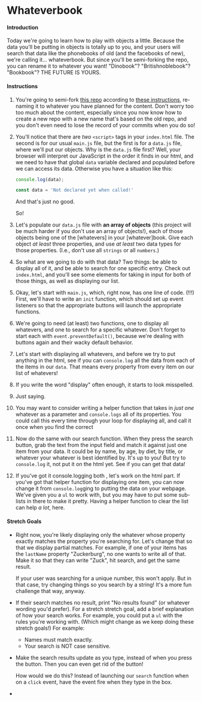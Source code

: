 # Whateverbook

#### Introduction

Today we're going to learn how to play with objects a little. Because the data you'll be putting in objects is totally up to you, and your users will search that data like the phonebooks of old (and the facebooks of new), we're calling it... whateverbook. But since you'll be semi-forking the repo, you can rename it to whatever you want! "Dinobook"? "Britishnoblebook"? "Bookbook"? THE FUTURE IS YOURS.

#### Instructions

1. You're going to semi-fork [this repo](https://github.com/abbreviatedman/whateverbook) according to [these instructions](http://simp.ly/p/rhtFY4), re-naming it to whatever you have planned for the content. Don't worry too too much about the content, especially since you now know how to create a new repo with a new name that's based on the old repo, and you don't even need to lose the record of your commits when you do so!

2. You'll notice that there are _two_ `<script>` tags in your `index.html` file. The second is for our usual `main.js` file, but the first is for a `data.js` file, where we'll put our objects. Why is the `data.js` file first? Well, your browser will interpret our JavaScript in the order it finds in our html, and we need to have that global `data` variable declared and populated before we can access its data. Otherwise you have a situation like this:

    ```javascript
    console.log(data);
    
    const data = 'Not declared yet when called!'
    ```

    And that's just no good.

    So!

3.  Let's populate our `data.js` file with **an array of objects** (this project will be much harder if you don't use an array of objects!), each of those objects being one of the [whatevers] in your [whatever]book. Give each object _at least_ three properties, and use _at least_ two data types for those properties. (I.e., don't use all `strings` or all `numbers`.)

4. So what are we going to do with that data? Two things: be able to display all of it, and be able to search for one specific entry. Check out `index.html`, and you'll see some elements for taking in input for both of those things, as well as displaying our list.

5. Okay, let's start with `main.js`, which, right now, has one line of code. (!!!) First, we'll have to write an `init` function, which should set up event listeners so that the appropriate buttons will launch the appropriate functions.

6. We're going to need (at least) two functions, one to display all whatevers, and one to search for a specific whatever.  Don't forget to start each with `event.preventDefault()`, because we're dealing with buttons again and their wacky default behavior.

7. Let's start with displaying all whatevers, and before we try to put anything in the html, see if you can `console.log` all the data from each of the items in our `data`. That means every property from every item on our list of whatevers!

8. If you write the word "display" often enough, it starts to look misspelled.

9. Just saying.

10. You may want to consider writing a helper function that takes in _just one_ whatever as a parameter and `console.logs` all of its properties. You could call this every time through your loop for displaying all, and call it once when you find the correct 

11. Now do the same with our search function. When they press the search button, grab the text from the input field and match it against just one item from your data. It could be by name, by age, by diet, by title, or whatever your whatever is best identified by. It's up to you! But try to `console.log` it, not put it on the html yet. See if you can get that data!

12. If you've got it console.logging both , let's work on the html part. If you've got that helper function for displaying one item, you can now change it from `console.log`ging to putting the data on your webpage. We've given you a `ul` to work with, but you may have to put some sub-lists in there to make it pretty. Having a helper function to clear the list can help _a lot_, here.

#### Stretch Goals

* Right now, you're likely displaying only the whatever whose property exactly matches the property you're searching for. Let's change that so that we display partial matches. For example, if one of your items has the `lastName` property "Zuckerburg", no one wants to write all of that. Make it so that they can write "Zuck", hit search, and get the same result.

    If your user was searching for a unique number, this won't apply. But in that case, try changing things so you search by a string! It's a more fun challenge that way, anyway.

* If their search matches no result, print "No results found" (or whatever wording you'd prefer). For a stretch stretch goal, add a brief explanation of how your search works. For example, you could put a `ul` with the rules you're working with. (Which might change as we keep doing these stretch goals!) For example:
	* Names must match exactly.
	* Your search is NOT case sensitive.

* Make the search results update as you type, instead of when you press the button. Then you can even get rid of the button!

    How would we do this? Instead of launching our `search` function when on a `click` event, have the event fire when they type in the box.

* 
